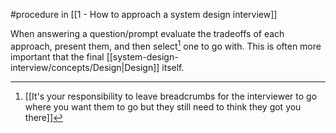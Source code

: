 #procedure in [[1 - How to approach a system design interview]]

When answering a question/prompt evaluate the tradeoffs of each approach, present them, and then select[^1] one to go with. This is often more important that the final [[system-design-interview/concepts/Design|Design]] itself.

[^1]: [[It's your responsibility to leave breadcrumbs for the interviewer to go where you want them to go but they still need to think they got you there]]

